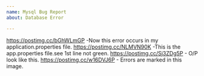 ```yaml
---
name: Mysql Bug Report
about: Database Error

---
```


https://postimg.cc/bGhWLmGP          -Now this error occurs in my application.properties file.
https://postimg.cc/NLMVN90K           -This is the app.properties file.see 1st line not green.
https://postimg.cc/Sj3ZDg5P            -   O/P  look like this.
https://postimg.cc/w16DVJ6P             - Errors are marked in this image.
